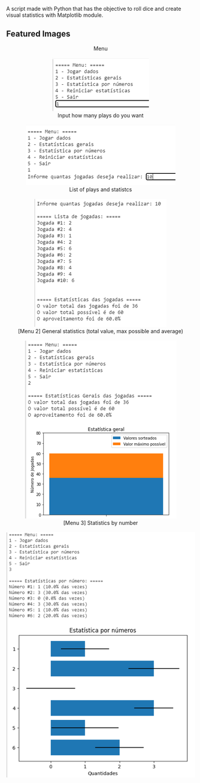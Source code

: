 A script made with Python that has the objective to roll dice and create visual statistics with Matplotlib module.

## Featured Images
<div align="center">
    <div>Menu</div><br />
    <img src="./screenshots/screenshot_1.png"><br />
</div>

<div align="center">
    <div>Input how many plays do you want</div><br />
    <img src="./screenshots/screenshot_2.png"><br />
</div>

<div align="center">
    <div>List of plays and statistcs</div><br />
    <img src="./screenshots/screenshot_3.png"><br />
</div>

<div align="center">
    <div>[Menu 2] General statistics (total value, max possible and average)</div><br />
    <img src="./screenshots/screenshot_4.png"><br />
</div>

<div align="center">
    <div>[Menu 3] Statistics by number</div><br />
    <img src="./screenshots/screenshot_5.png"><br />
</div>